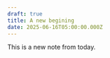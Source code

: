 ```yaml
---
draft: true
title: A new begining
date: 2025-06-16T05:00:00.000Z
---
```


This is a new note from today.
